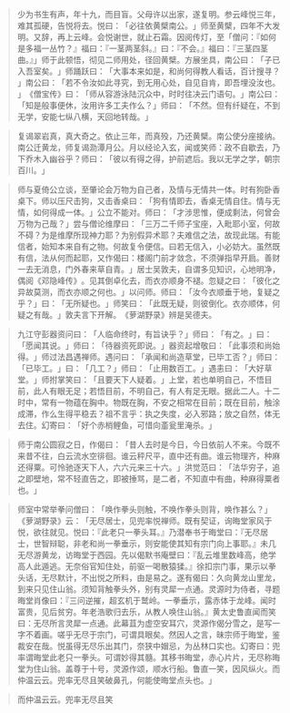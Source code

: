 > 少为书生有声，年十九，而目盲。父母许以出家，遂复明。参云峰悦三年，难其孤硬，告悦将去。悦曰：​「必往依黄檗南公。​」师至黄檗，四年不大发明。又辞，再上云峰。会悦谢世，就止石霜。因阅传灯，至「僧问：『如何是多福一丛竹？』福曰：『一茎两茎斜。』曰：『不会。』福曰：『三茎四茎曲。』」师于此顿悟，彻见二师用处，径回黄檗。方展坐具，南公曰：​「子已入吾室矣。​」师踊跃曰：​「大事本来如是，和尚何得教人看话，百计搜寻？​」南公曰：​「若不令汝如此寻究，到无用心处，自见自肯，即吾埋没汝也。​」​《僧宝传》曰：​「师从容游泳陆沉众中，时时往决云门语句。​」南公曰：​「知是般事便休，汝用许多工夫作么？​」师曰：​「不然。但有纤疑在，不到无学，安能七纵八横，天回地转哉。​」

> 复谒翠岩真，真大奇之。依止三年，而真殁，乃还黄檗。南公使分座接纳。南公迁黄龙，师复谒泐潭月公。月以经论入玄，闻或笑师：政不自歇去，乃下乔木入幽谷乎？师曰：​「彼以有得之得，护前遮后。我以无学之学，朝宗百川。​」

> 师与夏倚公立谈，至肇论会万物为自己者，及情与无情共一体。时有狗卧香桌下。师以压尺击狗，又击香桌曰：​「狗有情即去，香桌无情自住。情与无情，如何得成一体。​」公立不能对。师曰：​「才涉思惟，便成剩法，何曾会万物为己哉？​」尝与僧论维摩曰：​「三万二千师子宝座，入毗耶小室，何故不碍？为是维摩所现神力耶？为别假异术耶？夫难信之法，故现此瑞。有能信者，始知本来自有之物。何故复令便信。曰若无信入，小必妨大。虽然既有信，法从何而起耶，又作偈曰：楼阁门前才敛念，不须弹指早开扃。善财一去无消息，门外春来草自青。​」居士吴敦夫，自谓多见知识，心地明净，偶阅《邓隐峰传》​。见其倒卓化去，而衣亦顺身不褪。忽疑之曰：​「彼化之异故莫测，而衣亦顺之何也。​」以问师。师曰：​「汝今衣顺垂于地，复疑之乎？​」曰：​「无所疑也。​」师笑曰：​「此既无疑，则彼倒化。衣亦顺体，何疑之有哉。​」敦夫言下开解。​《萝湖野录》辨是吴德夫。

> 九江守彭器资问曰：​「人临命终时，有旨诀乎？​」师曰：​「有之。​」曰：​「愿闻其说。​」师曰：​「待器资死即说。​」器资起增敬曰：​「此事须和尚始得。​」师过法昌遇禅师。遇问曰：​「承闻和尚造草堂，已毕工否？​」师曰：​「已毕工。​」曰：​「几工？​」师曰：​「止用数百工。​」遇恚曰：​「大好草堂。​」师拊掌笑曰：​「且要天下人疑着。​」上堂，若也单明自己，不悟目前，此人有眼无足；若悟目前，不明自己，有人有足无眼。据此二人。十二时中，常有一物蕴在胸中。物既在胸，不安之相常在目前；既在目前，触涂成滞，作么生得平稳去？祖不言乎：执之失度，必入邪路；放之自然，体无去住。幻寄曰：​「好个赤梢鲤鱼，可惜向齑瓮里淹杀。​」

> 师于南公圆寂之日，作偈曰：​「昔人去时是今日，今日依前人不来。今既不来昔不往，白云流水空徘徊。谁云秤尺平，直中还有曲。谁云物理齐，种麻还得粟。可怜驰逐天下人，六六元来三十六。​」洪觉范曰：​「法华穷子，追之即壁地，常不轻直告之，即被捶骂，是二者，不知直中有曲，种麻得粟者也。​」

> 师室中常举拳问僧曰：​「唤作拳头则触，不唤作拳头则背，唤作甚么？​」​《萝湖野录》云：​「无尽居士，见兜率悦禅师。既有契证，询晦堂家风于悦，欲往就见。悦曰：『此老只一拳头耳。』乃潜奉书于晦堂曰：『无尽居士，世智辩聪，非老和尚一拳垂示，则安能使其知有宗门向上事耶。』未几无尽游黄龙，访晦堂于西园。先以偈默书庵壁曰：『乱云堆里数峰高，绝学高人此遁逃。无奈俗官知住处，前驱一喝散猿猱。』徐扣宗门事，果示以拳头话，无尽默计，不出悦之所料，由是易之。遂有偈曰：久向黄龙山里龙，到来只见住山翁。须知背触拳头外，别有灵犀一点通。灵源时为侍者，寻题晦堂肖像曰：『三问逆摧，超玄机于鹫岭。一拳垂示，露赤体于龙峰。闻时富贵，见后贫穷。年老浩歌归去乐，从教人唤住山翁。』黄太史鲁直闻而笑曰：无尽所言灵犀一点通。此幕苴为虚空安耳穴，灵源作偈分雪之，是写一字不着画。嗟乎无尽于宗门，可谓具眼矣。然因人之言，昧宗师于晦堂，鉴裁安在哉。悦虽得无尽乐出其门，奈狭中媢忌，为丛林口实也。幻寄曰：兜率谓晦堂此老只一拳头。可谓妙得其髓。其移书晦堂，赤心片片，无尽称晦堂为住山翁。盖尊于十号，灵源作颂，顺水行船。鲁直一笑，因风纵火。而仲温云云。兜率无尽且笑破鼻孔，何能使晦堂点头也。​」

> 而仲温云云。兜率无尽且笑


